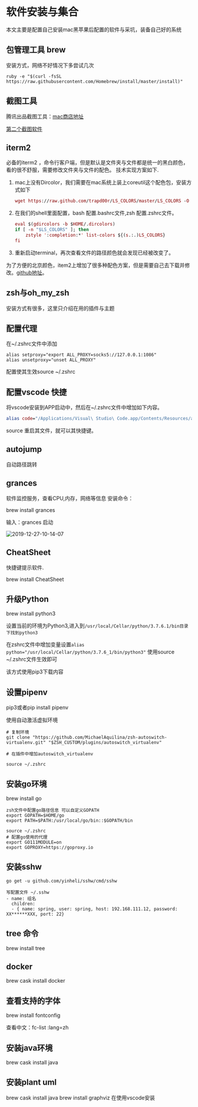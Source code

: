 # 软件安装与集合

本文主要是配置自己安装mac黑苹果后配置的软件与采坑，装备自己好的系统

## 包管理工具 brew

安装方式，网络不好情况下多尝试几次

`ruby -e "$(curl -fsSL https://raw.githubusercontent.com/Homebrew/install/master/install)"`

## 截图工具

腾讯出品截图工具：[mac商店地址](https://apps.apple.com/cn/app/jie-tu-jietu/id1059334054?mt=12)

[第二个截图软件](https://apps.apple.com/cn/app/snip/id512505421?mt=12)

## iterm2

必备的iterm2 ，命令行客户端，但是默认是文件夹与文件都是统一的黑白颜色，看的很不舒服，需要修改文件夹与文件的配色。
技术实现方案如下.

1. mac上没有Dircolor，我们需要在mac系统上装上coreutil这个配色包，安装方式如下

    ```mac
    wget https://raw.github.com/trapd00r/LS_COLORS/master/LS_COLORS -O $HOME/.dircolors
    ```

2. 在我们的shell里面配置，bash 配置.bashrc文件,zsh 配置.zshrc文件。

    ```mac
    eval $(gdircolors -b $HOME/.dircolors)
    if [ -n "$LS_COLORS" ]; then
        zstyle ':completion:*' list-colors ${(s.:.)LS_COLORS}
    fi
    ```

3. 重新启动terminal，再次查看文件的路径颜色就会发现已经被改变了。

为了方便的北京颜色，item2上增加了很多种配色方案，但是需要自己去下载并修改。[github地址](https://github.com/mbadolato/iTerm2-Color-Schemes/blob/master)。

## zsh与oh_my_zsh

安装方式有很多，这里只介绍在用的插件与主题

## 配置代理

在~/.zshrc文件中添加

```Linux
alias setproxy="export ALL_PROXY=socks5://127.0.0.1:1086"
alias unsetproxy="unset ALL_PROXY"
```

配置使其生效source ~/.zshrc

## 配置vscode 快捷

将vscode安装到APP启动中，然后在~/.zshrc文件中增加如下内容。

```mac
alias code="/Applications/Visual\ Studio\ Code.app/Contents/Resources/app/bin/code"
```

source 重启其文件，就可以其快捷键。

## autojump

自动路径跳转

## grances

软件监控服务，查看CPU,内存，网络等信息
安装命令：

brew install grances

输入：grances 启动

![2019-12-27-10-14-07](http://jikelearn.cn/2019-12-27-10-14-07.png)

## CheatSheet

快捷键提示软件.

brew install CheatSheet

## 升级Python

brew install python3

设置当前的环境为Python3,进入到`/usr/local/Cellar/python/3.7.6.1/bin目录下找到python3`

在zshrc文件中增加变量设置`alias python="/usr/local/Cellar/python/3.7.6_1/bin/python3"`
使用source ~/.zshrc文件生效即可

该方式使用pip3下载内容

## 设置pipenv

pip3或者pip install pipenv

使用自动激活虚拟环境

```linux
# 复制环境
git clone "https://github.com/MichaelAquilina/zsh-autoswitch-virtualenv.git" "$ZSH_CUSTOM/plugins/autoswitch_virtualenv"

# 在插件中增加autoswitch_virtualenv

source ~/.zshrc
```

## 安装go环境

brew install go

```linux
zsh文件中配置go路径信息 可以自定义GOPATH
export GOPATH=$HOME/go
export PATH=$PATH:/usr/local/go/bin::$GOPATH/bin

source ~/.zshrc
# 配置go使用的代理
export GO111MODULE=on
export GOPROXY=https://goproxy.io
```

## 安装sshw

```linux
go get -u github.com/yinheli/sshw/cmd/sshw

写配置文件 ~/.sshw
- name: 组名
  children:
  - { name: spring, user: spring, host: 192.168.111.12, password: XX******XXX, port: 22}
```

## tree 命令

brew install tree

## docker

brew cask install docker

## 查看支持的字体

brew install fontconfig

查看中文：fc-list :lang=zh

## 安装java环境

brew cask install java

## 安装plant uml

brew cask install java
brew install graphviz
在使用vscode安装


